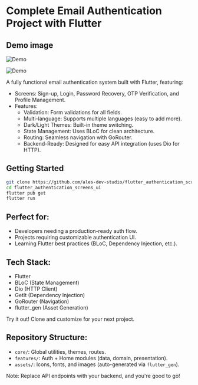 # Complete Email Authentication Project with Flutter

## Demo image

![Demo](https://raw.githubusercontent.com/ales-dev-studio/flutter_authentication_screens_ui/refs/heads/main/assets/images/Demo-light.png)

![Demo](https://raw.githubusercontent.com/ales-dev-studio/flutter_authentication_screens_ui/refs/heads/main/assets/images/Demo-dark.png)

A fully functional email authentication system built with Flutter, featuring:
- Screens: Sign-up, Login, Password Recovery, OTP Verification, and Profile Management.
- Features:
    - Validation: Form validations for all fields.
    - Multi-language: Supports multiple languages (easy to add more).
    - Dark/Light Themes: Built-in theme switching.
    - State Management: Uses BLoC for clean architecture.
    - Routing: Seamless navigation with GoRouter.
    - Backend-Ready: Designed for easy API integration (uses Dio for HTTP).
 
## Getting Started  
```bash
git clone https://github.com/ales-dev-studio/flutter_authentication_screens_ui.git
cd flutter_authentication_screens_ui
flutter pub get
flutter run
```

## Perfect for:
- Developers needing a production-ready auth flow.
- Projects requiring customizable authentication UI.
- Learning Flutter best practices (BLoC, Dependency Injection, etc.).


## Tech Stack:
- Flutter
- BLoC (State Management)
- Dio (HTTP Client)
- GetIt (Dependency Injection)
- GoRouter (Navigation)
- flutter_gen (Asset Generation)

Try it out! Clone and customize for your next project.

## Repository Structure:
- `core/`: Global utilities, themes, routes.
- `features/`: Auth + Home modules (data, domain, presentation).
- `assets/`: Icons, fonts, and images (auto-generated via `flutter_gen`).



Note: Replace API endpoints with your backend, and you're good to go!
